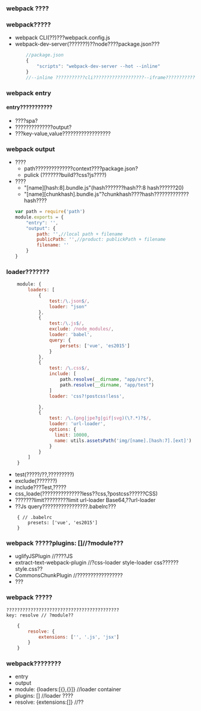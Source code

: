 ### webpack ????

### webpack?????
- webpack CLI(??)???webpack.config.js
- webpack-dev-server(???????)??node????package.json???
    ```javascript
        //package.json
        {
            "scripts": "webpack-dev-server --hot --inline"
        }
        //--inline ???????????cli???????????????????--iframe?????????????????--hot:???????????????????

### webpack entry
#### entry???????????
- ????spa?
- ??????????????output?
- ???key-value,value??????????????????

### webpack output
+ ????
    + path??????????????context????package.json?
    + pulick (???????build??css?js????)
+ ????
    + "[name][hash:8].bundle.js"(hash???????hash??:8 hash??????20)
    + "[name][chunkhash].bundle.js"?chunkhash????hash?????????????hash????
    ```javascript
    var path = require('path')
    module.exports = {
        "entry": '',
        "output": {
            path: '',//local path + filename
            publicPath: '',//product: publickPath + filename
            filename: ''
        }
    }

### loader???????
```javascript
    module: {
        loaders: [
            {
                test:/\.json$/,
                loader: "json"
            },
            {
                test:/\.js$/,
                exclude: /node_modules/,
                loader: 'babel',
                query: {
                    persets: ['vue', 'es2015']
                }
            },
            {
                test: /\.css$/,
                include: [
                    path.resolve(__dirname, "app/src"),
                    path.resolve(__dirname, "app/test")
                ]
                loader: 'css?!postcss!less',

            },
            {
                test: /\.(png|jpe?g|gif|svg)(\?.*)?$/,
                loader: 'url-loader',
                options: {
                  limit: 10000,
                  name: utils.assetsPath('img/[name].[hash:7].[ext]')
                }
            }
        ]
    }
```
+ test(?????/??,?????????)
+ exclude(???????)
+ include???Test,?????
+ css_loade(???????????????less??css,?postcss??????CSS)
+ ???????limit?????????limit url-loader Base64,??url-loader
+ ??Js query?????????????????.babelrc???
```javavsrcipt
    { // .babelrc
        presets: ['vue', 'es2015']
    }
```

### webpack ?????plugins: []//?module???
+ uglifyJSPlugin //????JS
+ extract-text-webpack-plugin //?css-loader style-loader css?????? style.css??
+ CommonsChunkPlugin //?????????????????
+ ???

### webpack ?????
    ??????????????????????????????????????????
    key: resolve // ?module??
```javascript
    {
        resolve: {
            extensions: ['', '.js', 'jsx']
        }
    }
```

### webpack????????
- entry
- output
- module: {loaders:[{},{}]} //loader container
- plugins: [] //loader ????
- resolve: {extensions:[]} //??
